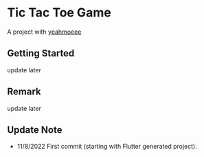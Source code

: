 # Tic Tac Toe Game

A project with [yeahmoeee](https://github.com/yeahmoeee)

## Getting Started

update later

## Remark

update later

## Update Note

- 11/8/2022 First commit (starting with Flutter generated project).
